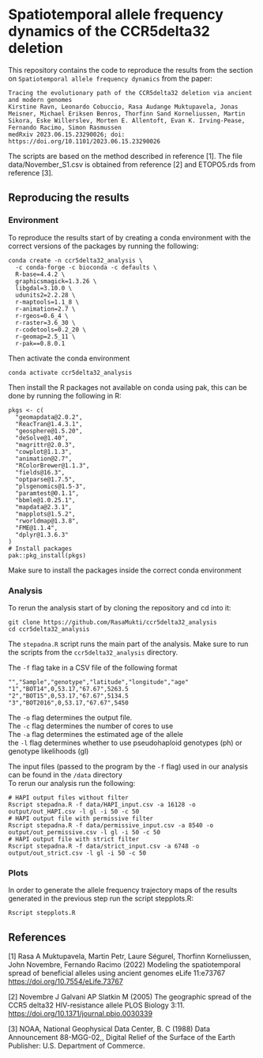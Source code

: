 # Spatiotemporal allele frequency dynamics of the CCR5delta32 deletion
This repository contains the code to reproduce the results from the section on `Spatiotemporal allele frequency dynamics` from the paper:
```
Tracing the evolutionary path of the CCR5delta32 deletion via ancient and modern genomes
Kirstine Ravn, Leonardo Cobuccio, Rasa Audange Muktupavela, Jonas Meisner, Michael Eriksen Benros, Thorfinn Sand Korneliussen, Martin Sikora, Eske Willerslev, Morten E. Allentoft, Evan K. Irving-Pease, Fernando Racimo, Simon Rasmussen
medRxiv 2023.06.15.23290026; doi: https://doi.org/10.1101/2023.06.15.23290026
```
The scripts are based on the method described in reference [1].
The file data/November_S1.csv is obtained from reference [2] and ETOPO5.rds from reference [3].

## Reproducing the results
### Environment
To reproduce the results start of by creating a conda environment with the correct versions of the packages by running the following:
```
conda create -n ccr5delta32_analysis \
  -c conda-forge -c bioconda -c defaults \
  R-base=4.4.2 \
  graphicsmagick=1.3.26 \
  libgdal=3.10.0 \
  udunits2=2.2.28 \
  r-maptools=1.1_8 \
  r-animation=2.7 \
  r-rgeos=0.6_4 \
  r-raster=3.6_30 \
  r-codetools=0.2_20 \
  r-geomap=2.5_11 \
  r-pak==0.8.0.1
```
Then activate the conda environment
```
conda activate ccr5delta32_analysis
```
Then install the R packages not available on conda using pak, this can be done by running the following in R:
```
pkgs <- c(
  "geomapdata@2.0.2",
  "ReacTran@1.4.3.1",
  "geosphere@1.5.20",
  "deSolve@1.40",
  "magrittr@2.0.3",
  "cowplot@1.1.3",
  "animation@2.7",
  "RColorBrewer@1.1.3",
  "fields@16.3",
  "optparse@1.7.5",
  "plsgenomics@1.5-3",
  "paramtest@0.1.1",
  "bbmle@1.0.25.1",
  "mapdata@2.3.1",
  "mapplots@1.5.2",
  "rworldmap@1.3.8",
  "FME@1.1.4",
  "dplyr@1.3.6.3"
)
# Install packages
pak::pkg_install(pkgs)
```
Make sure to install the packages inside the correct conda environment

### Analysis

To rerun the analysis start of by cloning the repository and cd into it:
```
git clone https://github.com/RasaMukti/ccr5delta32_analysis
cd ccr5delta32_analysis
```
The `stepadna.R` script runs the main part of the analysis.
Make sure to run the scripts from the `ccr5delta32_analysis` directory.

The `-f` flag take in a CSV file of the following format  
```
"","Sample","genotype","latitude","longitude","age"
"1","BOT14",0,53.17,"67.67",5263.5
"2","BOT15",0,53.17,"67.67",5134.5
"3","BOT2016",0,53.17,"67.67",5450
```
The `-o` flag determines the output file.  
The `-c` flag determines the number of cores to use  
The `-a` flag determines the estimated age of the allele  
the `-l` flag determines whether to use pseudohaploid genotypes (ph) or genotype likelihoods (gl)

The input files (passed to the program by the `-f` flag) used in our analysis can be found in the `/data` directory  
To rerun our analysis run the following:
```
# HAPI output files without filter
Rscript stepadna.R -f data/HAPI_input.csv -a 16128 -o output/out_HAPI.csv -l gl -i 50 -c 50 
# HAPI output file with permissive filter
Rscript stepadna.R -f data/permissive_input.csv -a 8540 -o output/out_permissive.csv -l gl -i 50 -c 50
# HAPI output file with strict filter
Rscript stepadna.R -f data/strict_input.csv -a 6748 -o output/out_strict.csv -l gl -i 50 -c 50
```
### Plots
In order to generate the allele frequency trajectory maps of the results generated in the previous step run the script stepplots.R:
```
Rscript stepplots.R
```

## References
[1] Rasa A Muktupavela, Martin Petr, Laure Ségurel, Thorfinn Korneliussen, John Novembre, Fernando Racimo (2022) Modeling the spatiotemporal spread of beneficial alleles using ancient genomes eLife 11:e73767
https://doi.org/10.7554/eLife.73767

[2] Novembre J Galvani AP Slatkin M (2005) The geographic spread of the CCR5 delta32 HIV-resistance allele PLOS Biology 3:11. https://doi.org/10.1371/journal.pbio.0030339

[3] NOAA, National Geophysical Data Center, B. C (1988) Data Announcement 88-MGG-02,, Digital Relief of the Surface of the Earth Publisher: U.S. Department of Commerce.
